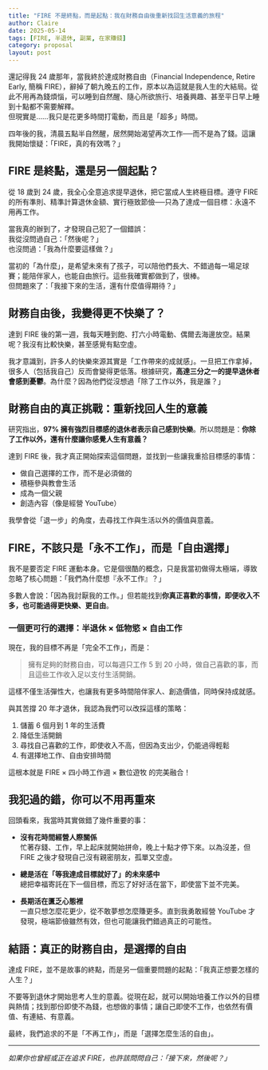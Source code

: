 ```yaml
---
title: "FIRE 不是終點，而是起點：我在財務自由後重新找回生活意義的旅程"
author: Claire
date: 2025-05-14
tags: [FIRE, 半退休, 副業, 在家賺錢]
category: proposal
layout: post
---
```


還記得我 24 歲那年，當我終於達成財務自由（Financial Independence, Retire Early, 簡稱 FIRE），辭掉了朝九晚五的工作，原本以為這就是我人生的大結局。從此不用再為錢煩惱，可以睡到自然醒、隨心所欲旅行、培養興趣、甚至平日早上睡到十點都不需要解釋。  
但現實是……我只是花更多時間打電動，而且是「超多」時間。

四年後的我，清晨五點半自然醒，居然開始渴望再次工作──而不是為了錢。這讓我開始懷疑：「FIRE，真的有效嗎？」

## FIRE 是終點，還是另一個起點？

從 18 歲到 24 歲，我全心全意追求提早退休，把它當成人生終極目標。遵守 FIRE 的所有準則、精準計算退休金額、實行極致節儉──只為了達成一個目標：永遠不用再工作。

當我真的辦到了，才發現自己犯了一個錯誤：  
我從沒問過自己：「然後呢？」  
也沒問過：「我為什麼要這樣做？」

當初的「為什麼」，是希望未來有了孩子，可以陪他們長大、不錯過每一場足球賽；能陪伴家人，也能自由旅行。這些我確實都做到了，很棒。  
但問題來了：「我接下來的生活，還有什麼值得期待？」

## 財務自由後，我變得更不快樂了？

達到 FIRE 後的第一週，我每天睡到飽、打六小時電動、偶爾去海邊放空。結果呢？我沒有比較快樂，甚至感覺有點空虛。

我才意識到，許多人的快樂來源其實是「工作帶來的成就感」。一旦把工作拿掉，很多人（包括我自己）反而會變得更低落。根據研究，**高達三分之一的提早退休者會感到憂鬱**。為什麼？因為他們從沒想過「除了工作以外，我是誰？」

## 財務自由的真正挑戰：重新找回人生的意義

研究指出，**97% 擁有強烈目標感的退休者表示自己感到快樂**。所以問題是：**你除了工作以外，還有什麼讓你感覺人生有意義？**

達到 FIRE 後，我才真正開始探索這個問題，並找到一些讓我重拾目標感的事情：

- 做自己選擇的工作，而不是必須做的
- 積極參與教會生活
- 成為一個父親
- 創造內容（像是經營 YouTube）

我學會從「退一步」的角度，去尋找工作與生活以外的價值與意義。

## FIRE，不該只是「永不工作」，而是「自由選擇」

我不是要否定 FIRE 運動本身。它是個很酷的概念，只是我當初做得太極端，導致忽略了核心問題：「我們為什麼想『永不工作』？」

多數人會說：「因為我討厭我的工作。」但若能找到**你真正喜歡的事情，即便收入不多，也可能過得更快樂、更自由**。

### 一個更可行的選擇：半退休 × 低物慾 × 自由工作

現在，我的目標不再是「完全不工作」，而是：

> 擁有足夠的財務自由，可以每週只工作 5 到 20 小時，做自己喜歡的事，而且這些工作收入足以支付生活開銷。

這樣不僅生活彈性大，也讓我有更多時間陪伴家人、創造價值，同時保持成就感。

與其苦撐 20 年才退休，我認為我們可以改採這樣的策略：

1. 儲蓄 6 個月到 1 年的生活費
2. 降低生活開銷
3. 尋找自己喜歡的工作，即使收入不高，但因為支出少，仍能過得輕鬆
4. 有選擇地工作、自由安排時間

這根本就是 FIRE × 四小時工作週 × 數位遊牧 的完美融合！

## 我犯過的錯，你可以不用再重來

回頭看來，我當時其實做錯了幾件重要的事：

- **沒有花時間經營人際關係**  
  忙著存錢、工作，早上起床就開始拼命，晚上十點才停下來。以為沒差，但 FIRE 之後才發現自己沒有親密朋友，孤單又空虛。

- **總是活在「等我達成目標就好了」的未來感中**  
  總把幸福寄託在下一個目標，而忘了好好活在當下，即使當下並不完美。

- **長期活在匱乏心態裡**  
  一直只想怎麼花更少，從不敢夢想怎麼賺更多。直到我勇敢經營 YouTube 才發現，極端節儉雖然有效，但也可能讓我們錯過真正的可能性。

## 結語：真正的財務自由，是選擇的自由

達成 FIRE，並不是故事的終點，而是另一個重要問題的起點：「我真正想要怎樣的人生？」

不要等到退休才開始思考人生的意義。從現在起，就可以開始培養工作以外的目標與熱情；找到那份即使不為錢，也想做的事情；讓自己即使不工作，也依然有價值、有連結、有意義。

最終，我們追求的不是「不再工作」，而是「選擇怎麼生活的自由」。

---

_如果你也曾經或正在追求 FIRE，也許該問問自己：「接下來，然後呢？」_
